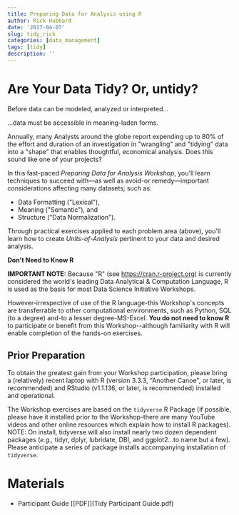 ```yaml
---
title: Preparing Data for Analysis using R
author: Rick Hubbard
date: '2017-04-07'
slug: tidy_rick
categories: [data_management]
tags: [tidy]
description: ''
---
```


# Are Your Data Tidy? Or, untidy?
 
Before data can be modeled, analyzed or interpreted...

...data must be accessible in meaning-laden forms.
 
Annually, many Analysts around the globe report expending up to 80% of the effort and duration of an investigation in "wrangling" and "tidying" data into a "shape" that enables thoughtful, economical analysis. Does this sound like one of your projects?


In this fast-paced _Preparing Data for Analysis Workshop_, you'll learn techniques to succeed with&mdash;as well as avoid-or remedy&mdash;important considerations affecting many datasets; such as:

* Data Formatting ("Lexical"),
* Meaning ("Semantic"), and
* Structure ("Data Normalization").

Through practical exercises applied to each problem area (above), you'll learn how to create _Units-of-Analysis_ pertinent to your data and desired analysis.
 
**Don't Need to Know R**
 
**IMPORTANT NOTE:** Because "R" (see https://cran.r-project.org) is currently considered the world's leading Data Analytical & Computation Language, R is used as the basis for most Data Science Initiative Workshops. 
 
However-irrespective of use of the R language-this Workshop's concepts are transferrable to other computational environments, such as Python, SQL (to a degree) and-to a lesser degree-MS-Excel. **You do not need to know R** to participate or benefit from this Workshop--although familiarity with R will enable completion of the hands-on exercises.
 
## Prior Preparation
 
To obtain the greatest gain from your Workshop participation, please bring a (relatively) recent laptop with R (version 3.3.3, "Another Canoe", or later, is recommended) and RStudio (v1.1.136, or later, is recommended) installed and operational. 
 
The Workshop exercises are based on the `tidyverse` R Package (if possible, please have it installed prior to the Workshop-there are many YouTube videos and other online resources which explain how to install R packages). NOTE: On install, tidyverse will also install nearly two dozen dependent packages (_e.g.,_ tidyr, dplyr, lubridate, DBI, and ggplot2...to name but a few). Please anticipate a series of package installs accompanying installation of `tidyverse`.

# Materials
* Participant Guide [[PDF]](Tidy Participant Guide.pdf)
 
